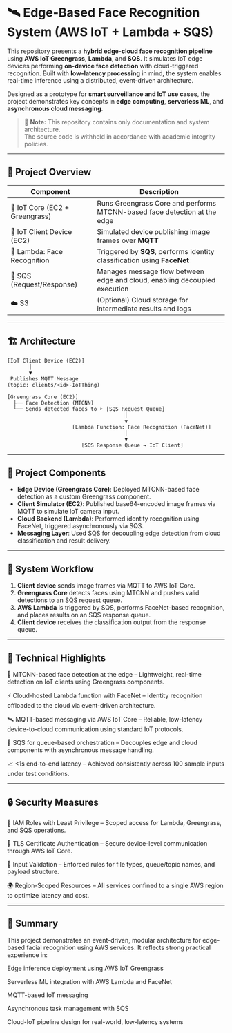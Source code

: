 # 🛰️ Edge-Based Face Recognition System (AWS IoT + Lambda + SQS)

This repository presents a **hybrid edge-cloud face recognition pipeline** using **AWS IoT Greengrass**, **Lambda**, and **SQS**. It simulates IoT edge devices performing **on-device face detection** with cloud-triggered recognition. Built with **low-latency processing** in mind, the system enables real-time inference using a distributed, event-driven architecture.

Designed as a prototype for **smart surveillance and IoT use cases**, the project demonstrates key concepts in **edge computing**, **serverless ML**, and **asynchronous cloud messaging**.


> 🔐 **Note:** This repository contains only documentation and system architecture.  
> The source code is withheld in accordance with academic integrity policies.
> 
---

## 🔧 Project Overview

| Component                  | Description                                                                 |
|----------------------------|-----------------------------------------------------------------------------|
| 🧊 IoT Core (EC2 + Greengrass) | Runs Greengrass Core and performs MTCNN-based face detection at the edge     |
| 📡 IoT Client Device (EC2)      | Simulated device publishing image frames over **MQTT**                      |
| 🧠 Lambda: Face Recognition     | Triggered by **SQS**, performs identity classification using **FaceNet**     |
| 📨 SQS (Request/Response)      | Manages message flow between edge and cloud, enabling decoupled execution   |
| ☁️ S3                          | (Optional) Cloud storage for intermediate results and logs                   |

---

## 🏗 Architecture

```text
[IoT Client Device (EC2)] 
       │
       ▼
 Publishes MQTT Message
(topic: clients/<id>-IoTThing)

[Greengrass Core (EC2)]
  ├── Face Detection (MTCNN)
  └── Sends detected faces to ➤ [SQS Request Queue]
                                      │
                                      ▼
                     [Lambda Function: Face Recognition (FaceNet)]
                                      │
                                      ▼
                        [SQS Response Queue → IoT Client]
```
---

## 📂 Project Components

- **Edge Device (Greengrass Core)**: Deployed MTCNN-based face detection as a custom Greengrass component.
- **Client Simulator (EC2)**: Published base64-encoded image frames via MQTT to simulate IoT camera input.
- **Cloud Backend (Lambda)**: Performed identity recognition using FaceNet, triggered asynchronously via SQS.
- **Messaging Layer**: Used SQS for decoupling edge detection from cloud classification and result delivery.

---

## 🚀 System Workflow

1. **Client device** sends image frames via MQTT to AWS IoT Core.
2. **Greengrass Core** detects faces using MTCNN and pushes valid detections to an SQS request queue.
3. **AWS Lambda** is triggered by SQS, performs FaceNet-based recognition, and places results on an SQS response queue.
4. **Client device** receives the classification output from the response queue.

---
## 📌 Technical Highlights

🧠 MTCNN-based face detection at the edge – Lightweight, real-time detection on IoT clients using Greengrass components.

⚡ Cloud-hosted Lambda function with FaceNet – Identity recognition offloaded to the cloud via event-driven architecture.

🛰️ MQTT-based messaging via AWS IoT Core – Reliable, low-latency device-to-cloud communication using standard IoT protocols.

🔁 SQS for queue-based orchestration – Decouples edge and cloud components with asynchronous message handling.

📈 <1s end-to-end latency – Achieved consistently across 100 sample inputs under test conditions.

---
## 🔒 Security Measures

🔐 IAM Roles with Least Privilege – Scoped access for Lambda, Greengrass, and SQS operations.

📜 TLS Certificate Authentication – Secure device-level communication through AWS IoT Core.

🧪 Input Validation – Enforced rules for file types, queue/topic names, and payload structure.

🌍 Region-Scoped Resources – All services confined to a single AWS region to optimize latency and cost.

---

## 📝 Summary

This project demonstrates an event-driven, modular architecture for edge-based facial recognition using AWS services. It reflects strong practical experience in:

Edge inference deployment using AWS IoT Greengrass

Serverless ML integration with AWS Lambda and FaceNet

MQTT-based IoT messaging

Asynchronous task management with SQS

Cloud-IoT pipeline design for real-world, low-latency systems


